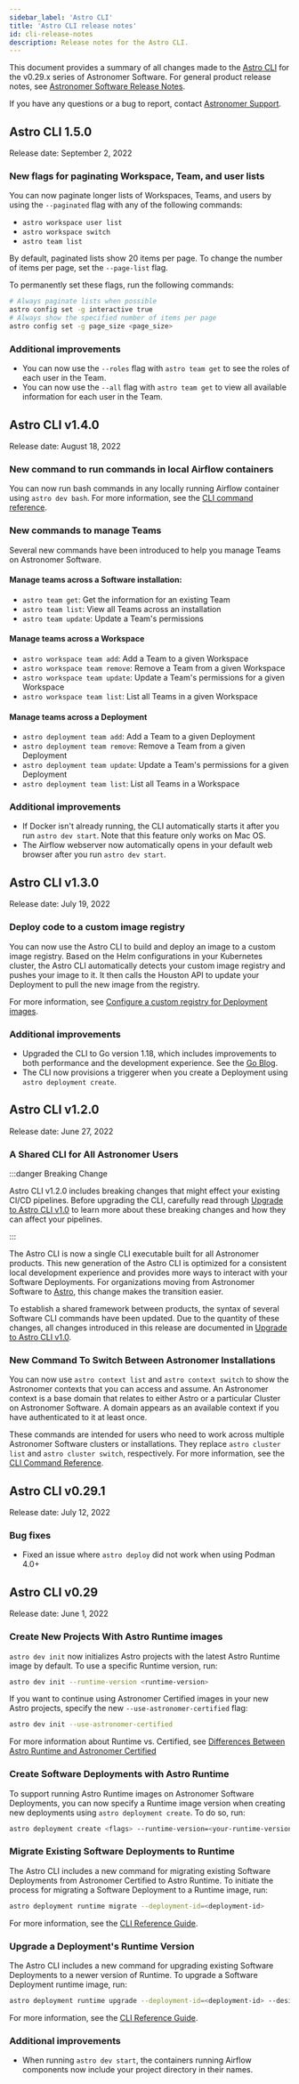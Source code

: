 ```yaml
---
sidebar_label: 'Astro CLI'
title: 'Astro CLI release notes'
id: cli-release-notes
description: Release notes for the Astro CLI.
---
```


This document provides a summary of all changes made to the [Astro CLI](install-cli.md) for the v0.29.x series of Astronomer Software. For general product release notes, see [Astronomer Software Release Notes](release-notes.md).

If you have any questions or a bug to report, contact [Astronomer Support](https://support.astronomer.io).

## Astro CLI 1.5.0

Release date: September 2, 2022

### New flags for paginating Workspace, Team, and user lists

You can now paginate longer lists of Workspaces, Teams, and users by using the `--paginated` flag with any of the following commands:

- `astro workspace user list`
- `astro workspace switch`
- `astro team list`

By default, paginated lists show 20 items per page. To change the number of items per page, set the `--page-list` flag.

To permanently set these flags, run the following commands:

```sh
# Always paginate lists when possible
astro config set -g interactive true
# Always show the specified number of items per page
astro config set -g page_size <page_size>
```

### Additional improvements

- You can now use the `--roles` flag with `astro team get` to see the roles of each user in the Team.
- You can now use the `--all` flag with `astro team get` to view all available information for each user in the Team.

## Astro CLI v1.4.0

Release date: August 18, 2022

### New command to run commands in local Airflow containers

You can now run bash commands in any locally running Airflow container using `astro dev bash`. For more information, see the [CLI command reference](cli/astro-dev-bash.md).

### New commands to manage Teams

Several new commands have been introduced to help you manage Teams on Astronomer Software.

#### Manage teams across a Software installation:

- `astro team get`: Get the information for an existing Team
- `astro team list`: View all Teams across an installation
- `astro team update`: Update a Team's permissions

#### Manage teams across a Workspace

- `astro workspace team add`: Add a Team to a given Workspace
- `astro workspace team remove`: Remove a Team from a given Workspace
- `astro workspace team update`: Update a Team's permissions for a given Workspace
- `astro workspace team list`: List all Teams in a given Workspace

#### Manage teams across a Deployment

- `astro deployment team add`: Add a Team to a given Deployment
- `astro deployment team remove`: Remove a Team from a given Deployment
- `astro deployment team update`: Update a Team's permissions for a given Deployment
- `astro deployment team list`: List all Teams in a Workspace

### Additional improvements

- If Docker isn't already running, the CLI automatically starts it after you run `astro dev start`. Note that this feature only works on Mac OS.
- The Airflow webserver now automatically opens in your default web browser after you run `astro dev start`.

## Astro CLI v1.3.0

Release date: July 19, 2022

### Deploy code to a custom image registry

You can now use the Astro CLI to build and deploy an image to a custom image registry. Based on the Helm configurations in your Kubernetes cluster, the Astro CLI automatically detects your custom image registry and pushes your image to it. It then calls the Houston API to update your Deployment to pull the new image from the registry.

For more information, see [Configure a custom registry for Deployment images](custom-image-registry.md).

### Additional improvements

- Upgraded the CLI to Go version 1.18, which includes improvements to both performance and the development experience. See the [Go Blog](https://go.dev/blog/go1.18).
- The CLI now provisions a triggerer when you create a Deployment using `astro deployment create`.

## Astro CLI v1.2.0

Release date: June 27, 2022

### A Shared CLI for All Astronomer Users

:::danger Breaking Change

Astro CLI v1.2.0 includes breaking changes that might effect your existing CI/CD pipelines. Before upgrading the CLI, carefully read through [Upgrade to Astro CLI v1.0](upgrade-astro-cli.md) to learn more about these breaking changes and how they can affect your pipelines.

:::

The Astro CLI is now a single CLI executable built for all Astronomer products. This new generation of the Astro CLI is optimized for a consistent local development experience and provides more ways to interact with your Software Deployments. For organizations moving from Astronomer Software to [Astro](https://docs.astronomer.io/astro), this change makes the transition easier.

To establish a shared framework between products, the syntax of several Software CLI commands have been updated. Due to the quantity of these changes, all changes introduced in this release are documented in [Upgrade to Astro CLI v1.0](upgrade-astro-cli.md).

### New Command To Switch Between Astronomer Installations

You can now use `astro context list` and `astro context switch` to show the Astronomer contexts that you can access and assume. An Astronomer context is a base domain that relates to either Astro or a particular Cluster on Astronomer Software. A domain appears as an available context if you have authenticated to it at least once.

These commands are intended for users who need to work across multiple Astronomer Software clusters or installations. They replace `astro cluster list` and `astro cluster switch`, respectively. For more information, see the [CLI Command Reference](cli-reference.md#astro-context-switch).

## Astro CLI v0.29.1

Release date: July 12, 2022

### Bug fixes

- Fixed an issue where `astro deploy` did not work when using Podman 4.0+

## Astro CLI v0.29

Release date: June 1, 2022

### Create New Projects With Astro Runtime images

`astro dev init` now initializes Astro projects with the latest Astro Runtime image by default. To use a specific Runtime version, run:

```sh
astro dev init --runtime-version <runtime-version>
```

If you want to continue using Astronomer Certified images in your new Astro projects, specify the new `--use-astronomer-certified` flag:

```sh
astro dev init --use-astronomer-certified
```

For more information about Runtime vs. Certified, see [Differences Between Astro Runtime and Astronomer Certified](image-architecture.md#differences-between-astronomer-runtime-and-astronomer-certified)

### Create Software Deployments with Astro Runtime

To support running Astro Runtime images on Astronomer Software Deployments, you can now specify a Runtime image version when creating new deployments using `astro deployment create`. To do so, run:

```sh
astro deployment create <flags> --runtime-version=<your-runtime-version>
```

### Migrate Existing Software Deployments to Runtime

The Astro CLI includes a new command for migrating existing Software Deployments from Astronomer Certified to Astro Runtime. To initiate the process for migrating a Software Deployment to a Runtime image, run:

```sh
astro deployment runtime migrate --deployment-id=<deployment-id>
```

For more information, see the [CLI Reference Guide](cli-reference.md#astro-deployment-runtime-migrate).

### Upgrade a Deployment's Runtime Version

The Astro CLI includes a new command for upgrading existing Software Deployments to a newer version of Runtime. To upgrade a Software Deployment runtime image, run:

```sh
astro deployment runtime upgrade --deployment-id=<deployment-id> --desired-runtime-version=<desired-runtime-version>
```

For more information, see the [CLI Reference Guide](cli-reference.md#astro-deployment-runtime-upgrade).

### Additional improvements

- When running `astro dev start`, the containers running Airflow components now include your project directory in their names.
